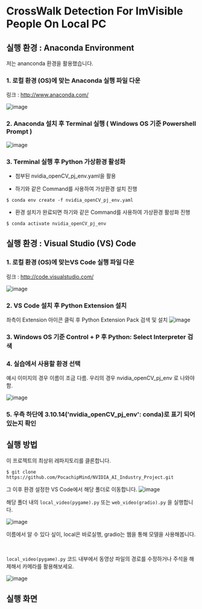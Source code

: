 # CrossWalk Detection For ImVisible People On Local PC

## 실행 환경 : Anaconda Environment

저는 ananconda 환경을 활용했습니다.

### 1. 로컬 환경 (OS)에 맞는 Anaconda 실행 파일 다운

링크 : http://www.anaconda.com/

![image](https://github.com/user-attachments/assets/eef74a9d-5c5b-4746-9fc0-fe6839dc87ca)


### 2. Anaconda 설치 후 Terminal 실행 ( Windows OS 기준 Powershell Prompt )

![image](https://github.com/user-attachments/assets/e50acb0e-1f3c-43d4-8700-df1366890a45)

### 3. Terminal 실행 후 Python 가상환경 활성화

- 첨부된 nvidia_openCV_pj_env.yaml을 활용
  
- 하기와 같은 Command를 사용하여 가상환경 설치 진행
```
$ conda env create -f nvidia_openCV_pj_env.yaml
```
- 환경 설치가 완료되면 하기와 같은 Command를 사용하여 가상환경 활성화 진행
```
$ conda activate nvidia_openCV_pj_env
```
## 실행 환경 : Visual Studio (VS) Code

### 1. 로컬 환경 (OS)에 맞는VS Code 실행 파일 다운

링크 : http://code.visualstudio.com/

![image](https://github.com/user-attachments/assets/e6e241c4-765a-4b4b-a886-549211a247c7)

### 2. VS Code 설치 후 Python Extension 설치
좌측이 Extension 아이콘 클릭 후 Python Extension Pack 검색 및 설치
![image](https://github.com/user-attachments/assets/76ebe31a-4b97-4db2-bd17-2eabf1a1c383)

### 3. Windows OS 기준 Control + P 후 Python: Select Interpreter 검색

### 4. 실습에서 사용할 환경 선택

예시 이미지의 경우 이름이 조금 다름. 우리의 경우 nvidia_openCV_pj_env 로 나와야함.

![image](https://github.com/user-attachments/assets/be946505-b5ab-4eb4-ae7f-0309a441d6a1)

### 5. 우측 하단에 3.10.14('nvidia_openCV_pj_env': conda)로 표기 되어있는지 확인

## 실행 방법

이 프로젝트의 최상위 레파지토리를 클론합니다. 
```
$ git clone https://github.com/PocachipMind/NVIDIA_AI_Industry_Project.git
```
그 이후 환경 설정한 VS Code에서 해당 폴더로 이동합니다.
![image](https://github.com/user-attachments/assets/7ef7ecc4-f00f-49d6-a222-66f7e56bc4e6)

해당 폴더 내의 ```local_video(pygame).py``` 또는 ```web_video(gradio).py``` 을 실행합니다. 

![image](https://github.com/user-attachments/assets/689d01a8-ddb9-4afe-8be5-ac130650f203)

이름에서 알 수 있다 싶이, local은 바로실행, gradio는 웹을 통해 모델을 사용해봅니다.

<br>

```local_video(pygame).py``` 코드 내부에서 동영상 파일의 경로를 수정하거나 주석을 해제해서 카메라를 활용해보세요.

![image](https://github.com/user-attachments/assets/58255295-0388-4dfa-be92-f90870a51489)

## 실행 화면


